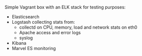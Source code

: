Simple Vagrant box with an ELK stack for testing purposes:
* Elasticsearch
* Logstash collecting stats from:
  * collectd on CPU, memory, load and network stats on eth0
  * Apache access and error logs
  * syslog
* Kibana
* Marvel ES monitoring
